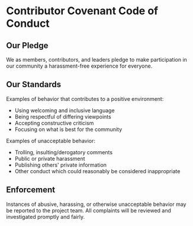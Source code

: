 # Contributor Covenant Code of Conduct

## Our Pledge

We as members, contributors, and leaders pledge to make participation in our
community a harassment-free experience for everyone.

## Our Standards

Examples of behavior that contributes to a positive environment:

- Using welcoming and inclusive language
- Being respectful of differing viewpoints
- Accepting constructive criticism
- Focusing on what is best for the community

Examples of unacceptable behavior:

- Trolling, insulting/derogatory comments
- Public or private harassment
- Publishing others' private information
- Other conduct which could reasonably be considered inappropriate

## Enforcement

Instances of abusive, harassing, or otherwise unacceptable behavior may be reported to the project team. All complaints will be reviewed and investigated promptly and fairly.
